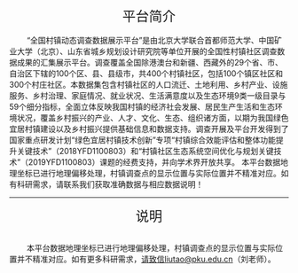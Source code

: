 <div align='center'>
    <font size='5'>平台简介</font>
</div>
<br>
&nbsp;&nbsp;&nbsp;&nbsp;&nbsp;&nbsp;&nbsp;&nbsp;“全国村镇动态调查数据展示平台”是由北京大学联合首都师范大学、中国矿业大学（北京）、山东省城乡规划设计研究院等单位开展的全国性村镇社区调查数据成果的汇集展示平台。调查覆盖全国除港澳台和新疆、西藏外的29个省、市、自治区下辖的100个区、县、县级市，共400个村镇社区，包括100个镇区社区和300个村庄社区。本数据集包含村镇社区的人口流迁、土地利用、乡村产业、设施服务、乡村治理、家庭情况、就业状况、生活满意度以及生态环境9类一级目录与59个细分指标，全面立体反映我国村镇的经济社会发展、居民生产生活和生态环境状况，覆盖乡村振兴的产业、人才、文化、生态、组织诸方面，以期为我国绿色宜居村镇建设以及乡村振兴提供基础信息和数据支持。调查开展及平台开发得到了国家重点研发计划“绿色宜居村镇技术创新”专项“村镇综合效能评估和整体功能提升关键技术”（2018YFD1100803）和“村镇社区生态系统空间优化与规划关键技术”（2019YFD1100803）课题的经费支持，并向学术界开放共享。
本平台数据地理坐标已进行地理偏移处理，村镇调查点的显示位置与实际位置并不精准对应。如有科研需求，请联系我们获取准确数据与相应数据说明！

***

<div align='center'>
    <font size='5'>说明</font>
</div>

<br>

&nbsp;&nbsp;&nbsp;&nbsp;&nbsp;&nbsp;&nbsp;&nbsp;本平台数据地理坐标已进行地理偏移处理，村镇调查点的显示位置与实际位置并不精准对应。如有更多科研需求，请致信liutao@pku.edu.cn（刘老师）。









